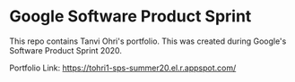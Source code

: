 # Google Software Product Sprint

This repo contains Tanvi Ohri's portfolio. This was created during Google's Software Product Sprint 2020.

Portfolio Link: https://tohri1-sps-summer20.el.r.appspot.com/
